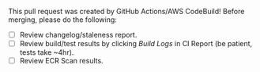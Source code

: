 This pull request was created by GitHub Actions/AWS CodeBuild! Before merging, please do the following:
- [ ] Review changelog/staleness report.
- [ ] Review build/test results by clicking *Build Logs* in CI Report (be patient, tests take ~4hr).
- [ ] Review ECR Scan results.